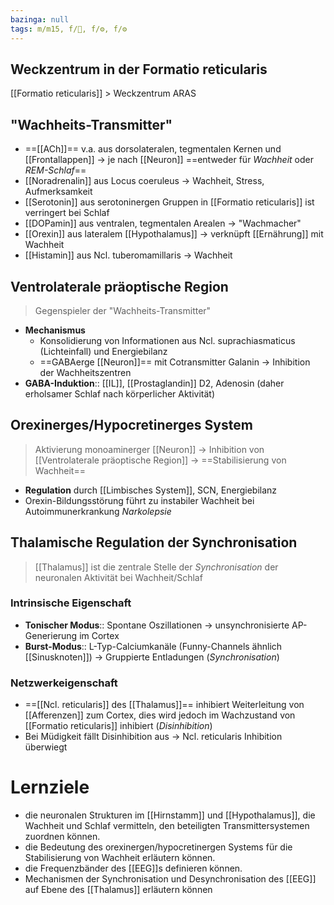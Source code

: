 ```yaml
---
bazinga: null
tags: m/m15, f/🧠, f/⚙️, f/⚙️
---
```


## Weckzentrum in der Formatio reticularis
[[Formatio reticularis]] > Weckzentrum ARAS

## "Wachheits-Transmitter"
- ==[[ACh]]== v.a. aus dorsolateralen, tegmentalen Kernen und [[Frontallappen]] → je nach [[Neuron]] ==entweder für *Wachheit* oder *REM-Schlaf*==
- [[Noradrenalin]] aus Locus coeruleus → Wachheit, Stress, Aufmerksamkeit
- [[Serotonin]] aus serotoninergen Gruppen in [[Formatio reticularis]] ist verringert bei Schlaf
- [[DOPamin]] aus ventralen, tegmentalen Arealen → "Wachmacher"
- [[Orexin]] aus lateralem [[Hypothalamus]] → verknüpft [[Ernährung]] mit Wachheit
- [[Histamin]] aus Ncl. tuberomamillaris → Wachheit

## Ventrolaterale präoptische Region
> Gegenspieler der "Wachheits-Transmitter"
- **Mechanismus**
	- Konsolidierung von Informationen aus Ncl. suprachiasmaticus (Lichteinfall) und Energiebilanz
	- ==GABAerge [[Neuron]]== mit Cotransmitter Galanin → Inhibition der Wachheitszentren
- **GABA-Induktion**:: [[IL]], [[Prostaglandin]] D2, Adenosin (daher erholsamer Schlaf nach körperlicher Aktivität)

## Orexinerges/Hypocretinerges System
> Aktivierung monoaminerger [[Neuron]] → Inhibition von [[Ventrolaterale präoptische Region]] →  ==Stabilisierung von Wachheit==
- **Regulation** durch [[Limbisches System]], SCN, Energiebilanz
- Orexin-Bildungsstörung führt zu instabiler Wachheit bei Autoimmunerkrankung *Narkolepsie*

## Thalamische Regulation der Synchronisation
> [[Thalamus]] ist die zentrale Stelle der *Synchronisation* der neuronalen Aktivität bei Wachheit/Schlaf

### Intrinsische Eigenschaft
- **Tonischer Modus**:: Spontane Oszillationen → unsynchronisierte AP-Generierung im Cortex
- **Burst-Modus**:: L-Typ-Calciumkanäle (Funny-Channels ähnlich [[Sinusknoten]]) → Gruppierte Entladungen (*Synchronisation*)
### Netzwerkeigenschaft
- ==[[Ncl. reticularis]] des [[Thalamus]]== inhibiert Weiterleitung von [[Afferenzen]] zum Cortex, dies wird jedoch im Wachzustand von [[Formatio reticularis]] inhibiert (*Disinhibition*)
- Bei Müdigkeit fällt Disinhibition aus → Ncl. reticularis Inhibition überwiegt


# Lernziele
- die neuronalen Strukturen im [[Hirnstamm]] und [[Hypothalamus]], die Wachheit und Schlaf vermitteln, den beteiligten Transmittersystemen zuordnen können.
- die Bedeutung des orexinergen/hypocretinergen Systems für die Stabilisierung von Wachheit erläutern können.
- die Frequenzbänder des [[EEG]]s definieren können.
- Mechanismen der Synchronisation und Desynchronisation des [[EEG]] auf Ebene des [[Thalamus]] erläutern können
